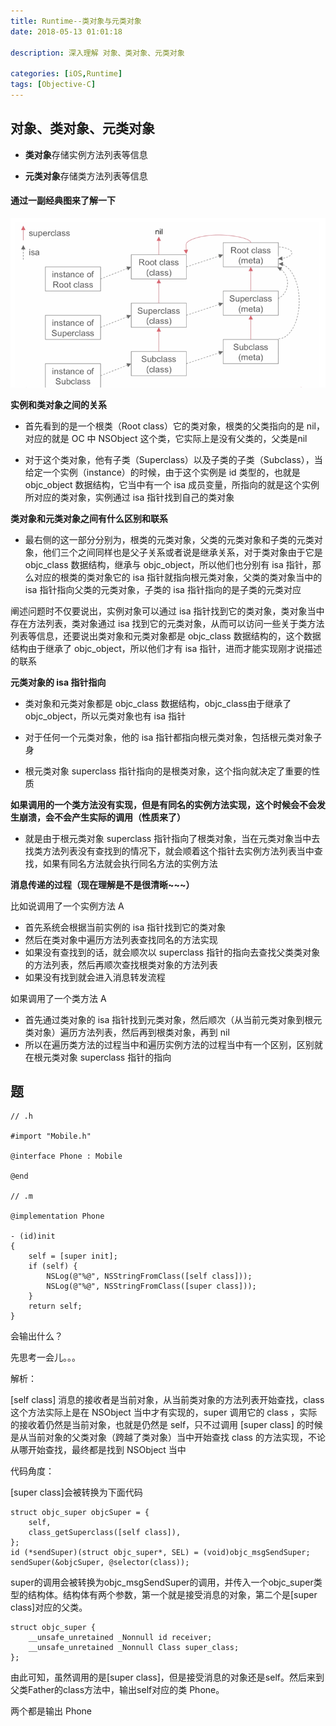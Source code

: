 ```yaml
---
title: Runtime--类对象与元类对象
date: 2018-05-13 01:01:18

description: 深入理解 对象、类对象、元类对象

categories: [iOS,Runtime]
tags: [Objective-C]
---
```


## 对象、类对象、元类对象

* **类对象**存储实例方法列表等信息

* **元类对象**存储类方法列表等信息

#### 通过一副经典图来了解一下

![](img/类对象与元类对象.png)

**实例和类对象之间的关系**

* 首先看到的是一个根类（Root class）它的类对象，根类的父类指向的是 nil，对应的就是 OC 中 NSObject 这个类，它实际上是没有父类的，父类是nil

* 对于这个类对象，他有子类（Superclass）以及子类的子类（Subclass），当给定一个实例（instance）的时候，由于这个实例是 id 类型的，也就是 objc_object 数据结构，它当中有一个 isa 成员变量，所指向的就是这个实例所对应的类对象，实例通过 isa 指针找到自己的类对象

**类对象和元类对象之间有什么区别和联系**

* 最右侧的这一部分分别为，根类的元类对象，父类的元类对象和子类的元类对象，他们三个之间同样也是父子关系或者说是继承关系，对于类对象由于它是 objc_class 数据结构，继承与 objc_object，所以他们也分别有 isa 指针，那么对应的根类的类对象它的 isa 指针就指向根元类对象，父类的类对象当中的 isa 指针指向父类的元类对象，子类的 isa 指针指向的是子类的元类对应

阐述问题时不仅要说出，实例对象可以通过 isa 指针找到它的类对象，类对象当中存在方法列表，类对象通过 isa 找到它的元类对象，从而可以访问一些关于类方法列表等信息，还要说出类对象和元类对象都是 objc_class 数据结构的，这个数据结构由于继承了 objc_object，所以他们才有 isa 指针，进而才能实现刚才说描述的联系

**元类对象的 isa 指针指向**

* 类对象和元类对象都是 objc_class 数据结构，objc_class由于继承了 objc_object，所以元类对象也有 isa 指针

* 对于任何一个元类对象，他的 isa 指针都指向根元类对象，包括根元类对象子身

* 根元类对象 superclass 指针指向的是根类对象，这个指向就决定了重要的性质

**如果调用的一个类方法没有实现，但是有同名的实例方法实现，这个时候会不会发生崩溃，会不会产生实际的调用（性质来了）**

* 就是由于根元类对象 superclass 指针指向了根类对象，当在元类对象当中去找类方法列表没有查找到的情况下，就会顺着这个指针去实例方法列表当中查找，如果有同名方法就会执行同名方法的实例方法


**消息传递的过程（现在理解是不是很清晰~~~）**

比如说调用了一个实例方法 A

* 首先系统会根据当前实例的 isa 指针找到它的类对象
* 然后在类对象中遍历方法列表查找同名的方法实现
* 如果没有查找到的话，就会顺次以 superclass 指针的指向去查找父类类对象的方法列表，然后再顺次查找根类对象的方法列表
* 如果没有找到就会进入消息转发流程

如果调用了一个类方法 A

* 首先通过类对象的 isa 指针找到元类对象，然后顺次（从当前元类对象到根元类对象）遍历方法列表，然后再到根类对象，再到 nil
* 所以在遍历类方法的过程当中和遍历实例方法的过程当中有一个区别，区别就在根元类对象 superclass 指针的指向


## 题


```
// .h

#import "Mobile.h"

@interface Phone : Mobile

@end

// .m

@implementation Phone

- (id)init
{
    self = [super init];
    if (self) {
        NSLog(@"%@", NSStringFromClass([self class]));
        NSLog(@"%@", NSStringFromClass([super class]));
    }
    return self;
}

```

会输出什么？

先思考一会儿。。。

解析：

[self class] 消息的接收者是当前对象，从当前类对象的方法列表开始查找，class 这个方法实际上是在 NSObject 当中才有实现的，super 调用它的 class ，实际的接收着仍然是当前对象，也就是仍然是 self，只不过调用 [super class] 的时候是从当前对象的父类对象（跨越了类对象）当中开始查找 class 的方法实现，不论从哪开始查找，最终都是找到 NSObject 当中

代码角度：

[super class]会被转换为下面代码

```
struct objc_super objcSuper = {
    self,
    class_getSuperclass([self class]),
};
id (*sendSuper)(struct objc_super*, SEL) = (void)objc_msgSendSuper;
sendSuper(&objcSuper, @selector(class));

```

super的调用会被转换为objc_msgSendSuper的调用，并传入一个objc_super类型的结构体。结构体有两个参数，第一个就是接受消息的对象，第二个是[super class]对应的父类。

```
struct objc_super {
    __unsafe_unretained _Nonnull id receiver;
    __unsafe_unretained _Nonnull Class super_class;
};

```

由此可知，虽然调用的是[super class]，但是接受消息的对象还是self。然后来到父类Father的class方法中，输出self对应的类 Phone。

两个都是输出 Phone 